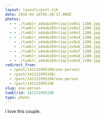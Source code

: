 ```yaml
---
layout: layouts/post.njk
date: 2016-03-16T05:38:17.000Z
photos:
  - - ./tumblr_o44abzEHrc1qzjzo9o1_1280.jpg
    - ./tumblr_o44abzEHrc1qzjzo9o2_1280.jpg
  - - ./tumblr_o44abzEHrc1qzjzo9o3_1280.jpg
  - - ./tumblr_o44abzEHrc1qzjzo9o4_1280.jpg
    - ./tumblr_o44abzEHrc1qzjzo9o5_1280.jpg
    - ./tumblr_o44abzEHrc1qzjzo9o6_1280.jpg
  - - ./tumblr_o44abzEHrc1qzjzo9o7_1280.jpg
    - ./tumblr_o44abzEHrc1qzjzo9o8_1280.jpg
  - - ./tumblr_o44abzEHrc1qzjzo9o9_1280.jpg
redirect_from:
  - /post/141131995198/one-person/
  - /post/141131995198/
  - /post/141131995198/one-person
  - /post/141131995198
slug: one-person
tumblrid: 141131995198
type: photo
---
```

<p>I love this couple.</p>
